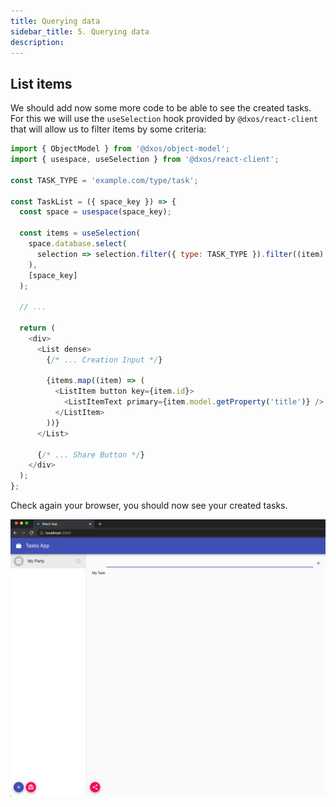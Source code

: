 ```yaml
---
title: Querying data
sidebar_title: 5. Querying data
description: 
---
```


## List items

We should add now some more code to be able to see the created tasks. For this we will use the `useSelection` hook provided by `@dxos/react-client` that will allow us to filter items by some criteria:

```jsx:title=src/components/TaskList.js
import { ObjectModel } from '@dxos/object-model';
import { usespace, useSelection } from '@dxos/react-client';

const TASK_TYPE = 'example.com/type/task';

const TaskList = ({ space_key }) => {
  const space = usespace(space_key);

  const items = useSelection(
    space.database.select(
      selection => selection.filter({ type: TASK_TYPE }).filter((item) => !item.model.getProperty('deleted')).items
    ),
    [space_key]
  );

  // ...

  return (
    <div>
      <List dense>
        {/* ... Creation Input */}

        {items.map((item) => (
          <ListItem button key={item.id}>
            <ListItemText primary={item.model.getProperty('title')} />
          </ListItem>
        ))}
      </List>

      {/* ... Share Button */}
    </div>
  );
};
```

Check again your browser, you should now see your created tasks.

![data](images/data-03.png)

